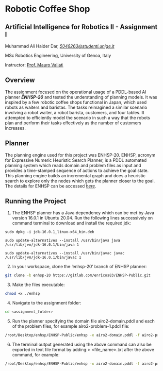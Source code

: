 # Robotic Coffee Shop

## Artificial Intelligence for Robotics II - Assignment I 
Muhammad Ali Haider Dar, _[5046263@studenti.unige.it](mailto:5046263@studenti.unige.it)_

MSc Robotics Engineering, University of Genoa, Italy

Instructor: [Prof. Mauro Vallati](https://pure.hud.ac.uk/en/persons/mauro-vallati)

## Overview

The assignment focused on the operational usage of a PDDL-based AI planner **_ENHSP-20_** and tested the understanding of planning models. It was inspired by a few robotic coffee shops functional in Japan, which used robots as waiters and baristas. The tasks reimagined a similar scenario involving a robot waiter, a robot barista, customers, and four tables. It attempted to efficiently model the scenario in such a way that the robots plan and perform their tasks effectively as the number of customers increases.

## Planner

The planning engine used for this project was ENHSP-20. ENHSP, acronym for Expressive Numeric Heuristic Search Planner, is a PDDL automated planning system which reads domain and problem files as input and provides a time-stamped sequence of actions to achieve the goal state. This planning engine builds an incremental graph and does a heuristic search to explore only the nodes which gets the planner closer to the goal. The details for ENHSP can be accessed _[here](https://sites.google.com/view/enhsp/)_.

## Running the Project

1. The ENHSP planner has a Java dependency which can be met by Java version 16.0.1 in Ubuntu 20.04. Run the following lines successively on command terminal to download and install the required jdk:
```
sudo dpkg -i jdk-16.0.1_linux-x64_bin.deb
```
```
sudo update-alternatives --install /usr/bin/java java /usr/lib/jvm/jdk-16.0.1/bin/java 1
```
```
sudo update-alternatives --install /usr/bin/javac javac /usr/lib/jvm/jdk-16.0.1/bin/javac 1
```

2. In your workspace, clone the ‘enhsp-20’ branch of ENHSP planner:
```bash 
git clone -b enhsp-20 https://gitlab.com/enricos83/ENHSP-Public.git
```

3. Make the files executable:
```bash
chmod +x ./enhsp
```

4. Navigate to the assignment folder:
```bash
cd <assignment_folder>
```

5. Run the planner specifying the domain file airo2-domain.pddl and each of the problem files, for example airo2-problem-1.pddl file:
```bash
/root/Desktop/enhsp/ENHSP-Public/enhsp -o airo2-domain.pddl -f airo2-problem-2.pddl
```

6. The terminal output generated using the above command can also be exported in text file format by adding > <file_name>.txt after the above command, for example:
```bash
/root/Desktop/enhsp/ENHSP-Public/enhsp -o airo2-domain.pddl -f airo2-problem-2.pddl > airo2-problem-2-output.txt
```
